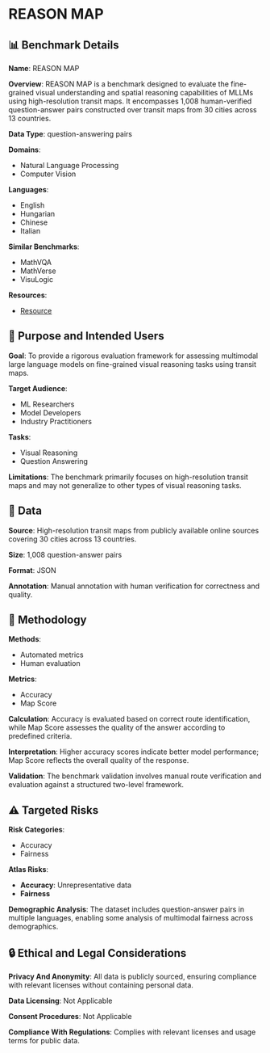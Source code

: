 # REASON MAP

## 📊 Benchmark Details

**Name**: REASON MAP

**Overview**: REASON MAP is a benchmark designed to evaluate the fine-grained visual understanding and spatial reasoning capabilities of MLLMs using high-resolution transit maps. It encompasses 1,008 human-verified question-answer pairs constructed over transit maps from 30 cities across 13 countries.

**Data Type**: question-answering pairs

**Domains**:
- Natural Language Processing
- Computer Vision

**Languages**:
- English
- Hungarian
- Chinese
- Italian

**Similar Benchmarks**:
- MathVQA
- MathVerse
- VisuLogic

**Resources**:
- [Resource](https://fscdc.github.io/Reason-Map)

## 🎯 Purpose and Intended Users

**Goal**: To provide a rigorous evaluation framework for assessing multimodal large language models on fine-grained visual reasoning tasks using transit maps.

**Target Audience**:
- ML Researchers
- Model Developers
- Industry Practitioners

**Tasks**:
- Visual Reasoning
- Question Answering

**Limitations**: The benchmark primarily focuses on high-resolution transit maps and may not generalize to other types of visual reasoning tasks.

## 💾 Data

**Source**: High-resolution transit maps from publicly available online sources covering 30 cities across 13 countries.

**Size**: 1,008 question-answer pairs

**Format**: JSON

**Annotation**: Manual annotation with human verification for correctness and quality.

## 🔬 Methodology

**Methods**:
- Automated metrics
- Human evaluation

**Metrics**:
- Accuracy
- Map Score

**Calculation**: Accuracy is evaluated based on correct route identification, while Map Score assesses the quality of the answer according to predefined criteria.

**Interpretation**: Higher accuracy scores indicate better model performance; Map Score reflects the overall quality of the response.

**Validation**: The benchmark validation involves manual route verification and evaluation against a structured two-level framework.

## ⚠️ Targeted Risks

**Risk Categories**:
- Accuracy
- Fairness

**Atlas Risks**:
- **Accuracy**: Unrepresentative data
- **Fairness**

**Demographic Analysis**: The dataset includes question-answer pairs in multiple languages, enabling some analysis of multimodal fairness across demographics.

## 🔒 Ethical and Legal Considerations

**Privacy And Anonymity**: All data is publicly sourced, ensuring compliance with relevant licenses without containing personal data.

**Data Licensing**: Not Applicable

**Consent Procedures**: Not Applicable

**Compliance With Regulations**: Complies with relevant licenses and usage terms for public data.
